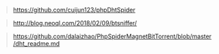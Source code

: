 > https://github.com/cuijun123/phpDhtSpider

> http://blog.neoql.com/2018/02/09/btsniffer/

> https://github.com/dalaizhao/PhpSpiderMagnetBitTorrent/blob/master/dht_readme.md